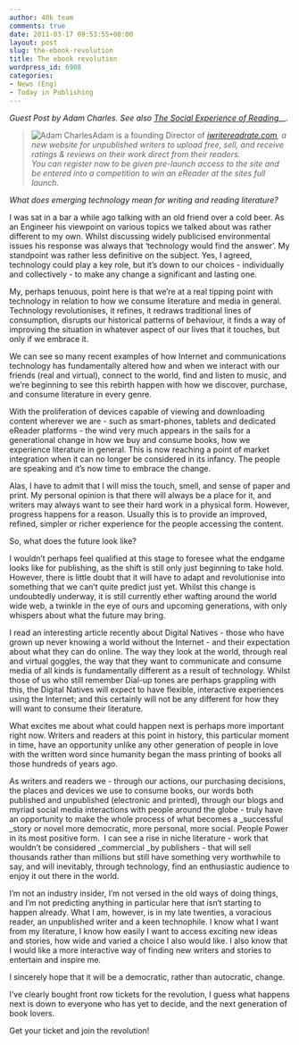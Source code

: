 ```yaml
---
author: 40k team
comments: true
date: 2011-03-17 09:53:55+00:00
layout: post
slug: the-ebook-revolution
title: The ebook revolution
wordpress_id: 6908
categories:
- News (Eng)
- Today in Publishing
---
```


_Guest Post by Adam Charles. See also [The Social Experience of Reading](http://www.40kbooks.com/?p=4216)__._

> ![Adam Charles](http://www.40kbooks.com/wp-content/uploads/adam-150x139.jpg)Adam is a founding Director of _[iwritereadrate.com](http://iwritereadrate.com/), a new website for unpublished writers to upload free, sell, and receive ratings & reviews on their work direct from their readers.  
You can register now to be given pre-launch access to the site and be entered into a competition to win an eReader at the sites full launch._

_What does emerging technology mean for writing and reading literature?_

I was sat in a bar a while ago talking with an old friend over a cold beer. As an Engineer his viewpoint on various topics we talked about was rather different to my own. Whilst discussing widely publicised environmental issues his response was always that ‘technology would find the answer’. My standpoint was rather less definitive on the subject. Yes, I agreed, technology could play a key role, but it’s down to our choices - individually and collectively - to make any change a significant and lasting one.

My, perhaps tenuous, point here is that we’re at a real tipping point with technology in relation to how we consume literature and media in general. Technology revolutionises, it refines, it redraws traditional lines of consumption, disrupts our historical patterns of behaviour, it finds a way of improving the situation in whatever aspect of our lives that it touches, but only if we embrace it.

We can see so many recent examples of how Internet and communications technology has fundamentally altered how and when we interact with our friends (real and virtual), connect to the world, find and listen to music, and we’re beginning to see this rebirth happen with how we discover, purchase, and consume literature in every genre.

With the proliferation of devices capable of viewing and downloading content wherever we are - such as smart-phones, tablets and dedicated eReader platforms - the wind very much appears in the sails for a generational change in how we buy and consume books, how we experience literature in general. This is now reaching a point of market integration when it can no longer be considered in its infancy. The people are speaking and it’s now time to embrace the change.

Alas, I have to admit that I will miss the touch, smell, and sense of paper and print. My personal opinion is that there will always be a place for it, and writers may always want to see their hard work in a physical form. However, progress happens for a reason. Usually this is to provide an improved, refined, simpler or richer experience for the people accessing the content.

So, what does the future look like?

I wouldn’t perhaps feel qualified at this stage to foresee what the endgame looks like for publishing, as the shift is still only just beginning to take hold. However, there is little doubt that it will have to adapt and revolutionise into something that we can’t quite predict just yet. Whilst this change is undoubtedly underway, it is still currently ether wafting around the world wide web, a twinkle in the eye of ours and upcoming generations, with only whispers about what the future may bring.

I read an interesting article recently about Digital Natives - those who have grown up never knowing a world without the Internet - and their expectation about what they can do online. The way they look at the world, through real and virtual goggles, the way that they want to communicate and consume media of all kinds is fundamentally different as a result of technology. Whilst those of us who still remember Dial-up tones are perhaps grappling with this, the Digital Natives will expect to have flexible, interactive experiences using the Internet; and this certainly will not be any different for how they will want to consume their literature.

What excites me about what could happen next is perhaps more important right now. Writers and readers at this point in history, this particular moment in time, have an opportunity unlike any other generation of people in love with the written word since humanity began the mass printing of books all those hundreds of years ago.

As writers and readers we - through our actions, our purchasing decisions, the places and devices we use to consume books, our words both published and unpublished (electronic and printed), through our blogs and myriad social media interactions with people around the globe - truly have an opportunity to make the whole process of what becomes a _successful _story or novel more democratic, more personal, more social. People Power in its most positive form.  I can see a rise in niche literature - work that wouldn’t be considered _commercial _by publishers - that will sell thousands rather than millions but still have something very worthwhile to say, and will inevitably, through technology, find an enthusiastic audience to enjoy it out there in the world.

I’m not an industry insider, I’m not versed in the old ways of doing things, and I’m not predicting anything in particular here that isn‘t starting to happen already. What I am, however, is in my late twenties, a voracious reader, an unpublished writer and a keen technophile. I know what I want from my literature, I know how easily I want to access exciting new ideas and stories, how wide and varied a choice I also would like. I also know that I would like a more interactive way of finding new writers and stories to entertain and inspire me.

I sincerely hope that it will be a democratic, rather than autocratic, change.

I’ve clearly bought front row tickets for the revolution, I guess what happens next is down to everyone who has yet to decide, and the next generation of book lovers.

Get your ticket and join the revolution!
